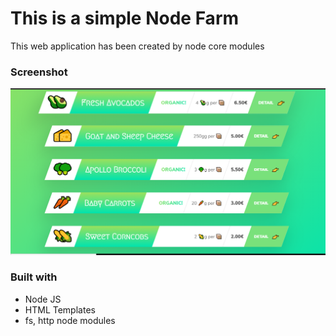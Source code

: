# This is a simple Node Farm

This web application has been created by node core modules

### Screenshot

![](./screenshot.png)

### Built with

- Node JS
- HTML Templates
- fs, http node modules
